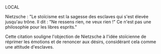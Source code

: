 LOCAL

Nietzsche : "Le stoïcisme est la sagesse des esclaves qui s'est élevée jusqu'au trône. Il dit : "Ne ressens rien, ne veux rien !" Ce n'est pas une philosophie pour les libres esprits."

Cette citation souligne l'objection de Nietzsche à l'idée stoïcienne de réprimer les émotions et de renoncer aux désirs, considérant cela comme une attitude d'esclaves.
